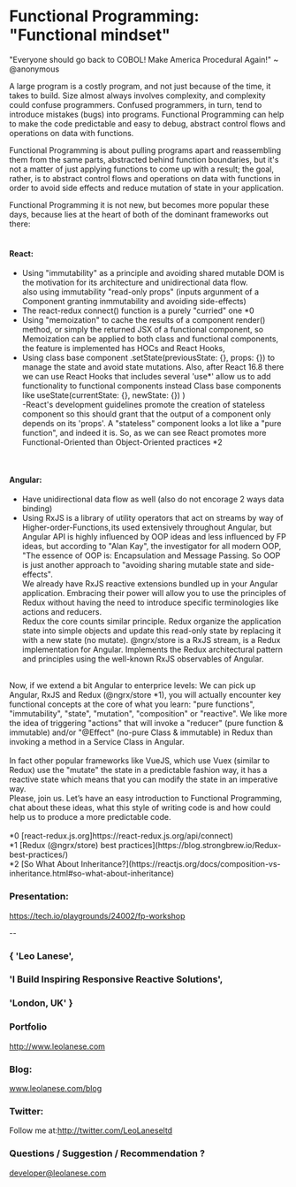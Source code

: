 # Functional Programming: "Functional mindset"


"Everyone should go back to COBOL! Make America Procedural Again!"
~ @anonymous


A large program is a costly program, and not just because of the time, it takes to build. Size almost always involves complexity, and complexity could confuse programmers. Confused programmers, in turn, tend to introduce mistakes (bugs) into programs. Functional Programming can help to make the code predictable and easy to debug, abstract control flows and operations on data with functions.

Functional Programming is about pulling programs apart and reassembling them from the same parts, abstracted behind function boundaries, but it's not a matter of just applying functions to come up with a result; the goal, rather, is to abstract control flows and operations on data with functions in order to avoid side effects and reduce mutation of state in your application.

Functional Programming it is not new, but becomes more popular these days, because lies at the heart of both of the dominant frameworks out there: <br/>
<br/>

#### React: <br/>
- Using "immutability" as a principle and avoiding shared mutable DOM is the motivation for its architecture and unidirectional data flow. </br> also using immutability "read-only props" (inputs argunment of a Component granting inmmutability and avoiding side-effects) <br/>
- The react-redux connect() function is a purely "curried" one *0<br/>
- Using "memoization" to cache the results of a component render() method, or simply the returned JSX of a functional component, so Memoization can be applied to both class and functional components, the feature is implemented has HOCs and React Hooks, 
- Using class base component .setState(previousState: {}, props: {}) to manage the state and avoid state mutations. Also, after React 16.8 there we can use React Hooks that includes several 'use*' allow us to add functionality to functional components instead Class base components like
 useState(currentState: {}, newState: {}) ) <br>
-React's development guidelines promote the creation of stateless component so this should grant that the output of a component only depends on its 'props'. A "stateless" component looks a lot like a "pure function", and indeed it is. So, as we can see React promotes more Functional-Oriented than Object-Oriented practices *2 <br/>
<br/>

#### Angular:<br/> 
- Have unidirectional data flow as well (also do not encorage 2 ways data binding) 
- Using RxJS is a library of utility operators that act on streams by way of Higher-order-Functions, its used extensively throughout Angular, but Angular API is highly influenced by OOP ideas and less influenced by FP ideas, but according to "Alan Kay", the investigator for all modern OOP, "The essence of OOP is: Encapsulation and Message Passing. So OOP is just another approach to "avoiding sharing mutable state and side-effects".<br/>
We already have RxJS reactive extensions bundled up in your Angular application. Embracing their power will allow you to use the principles of Redux without having the need to introduce specific terminologies like actions and reducers.<br/>
Redux the core counts similar principle. Redux organize the application state into simple objects and update this read-only state by replacing it with a new state (no mutate). @ngrx/store is a RxJS stream, is a Redux implementation for Angular. Implements the Redux architectural pattern and principles using the well-known RxJS observables of Angular.<br/>
<br/>
Now, if we extend a bit Angular to enterprice levels: We can pick up Angular, RxJS and Redux (@ngrx/store *1), you will actually encounter key functional concepts at the core of what you learn: "pure functions", "immutability", "state", "mutation", "composition" or "reactive". We like more the idea of triggering "actions" that will invoke a "reducer" (pure function & immutable) and/or "@Effect" (no-pure Class & immutable) in Redux than invoking a method in a Service Class in Angular. <br />
<br/>
In fact other popular frameworks like VueJS, which use Vuex (similar to Redux) use the "mutate" the state in a predictable fashion way, it has a reactive state which means that you can modify the state in an imperative way.
<br/>
Please, join us. Let’s have an easy introduction to Functional Programming, chat about these ideas, what this style of writing code is and how could help us to produce a more predictable code.
</br>
</br>
*0 [react-redux.js.org]https://react-redux.js.org/api/connect)</br>
*1 [Redux (@ngrx/store) best practices](https://blog.strongbrew.io/Redux-best-practices/)</br>
*2 [So What About Inheritance?](https://reactjs.org/docs/composition-vs-inheritance.html#so-what-about-inheritance)</br>


### Presentation:
https://tech.io/playgrounds/24002/fp-workshop</br>


--

### { 'Leo Lanese',
###   'I Build Inspiring Responsive Reactive Solutions',
###   'London, UK' }

### Portfolio<br>
<a href="http://www.leolanese.com" target="_blank">http://www.leolanese.com</a><br>

### Blog:<br>
<a href="http://www.leolanese.com/blog" target="_blank">www.leolanese.com/blog</a><br>

### Twitter:<br>
Follow me at:<a href="http://twitter.com/LeoLaneseltd" target="_blank">http://twitter.com/LeoLaneseltd</a><br>

### Questions / Suggestion / Recommendation ?<br>
<a href="mail:to">developer@leolanese.com</a><br>
